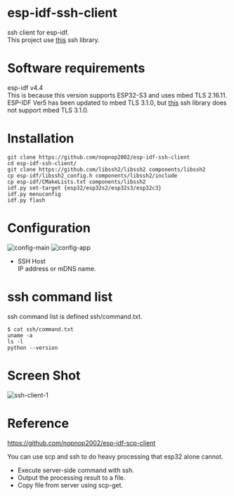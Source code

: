 # esp-idf-ssh-client
ssh client for esp-idf.   
This project use [this](https://github.com/libssh2/libssh2) ssh library.   

# Software requirements
esp-idf v4.4   
This is because this version supports ESP32-S3 and uses mbed TLS 2.16.11.   
ESP-IDF Ver5 has been updated to mbed TLS 3.1.0, but [this](https://github.com/libssh2/libssh2) ssh library does not support mbed TLS 3.1.0.   


# Installation

```
git clone https://github.com/nopnop2002/esp-idf-ssh-client
cd esp-idf-ssh-client/
git clone https://github.com/libssh2/libssh2 components/libssh2
cp esp-idf/libssh2_config.h components/libssh2/include
cp esp-idf/CMakeLists.txt components/libssh2
idf.py set-target {esp32/esp32s2/esp32s3/esp32c3}
idf.py menuconfig
idf.py flash
```

# Configuration   

![config-main](https://user-images.githubusercontent.com/6020549/120054821-3d755500-c06d-11eb-950c-d357d0a9fdef.jpg)
![config-app](https://user-images.githubusercontent.com/6020549/166416531-7fa74d94-86fc-4cac-a568-74de07d7a051.jpg)

- SSH Host   
IP address or mDNS name.   

# ssh command list   
ssh command list is defined ssh/command.txt.
```
$ cat ssh/command.txt
uname -a
ls -l
python --version
```


# Screen Shot
![ssh-client-1](https://user-images.githubusercontent.com/6020549/120056024-b1ffc200-c074-11eb-8507-1bb566b0cc7c.jpg)

# Reference
https://github.com/nopnop2002/esp-idf-scp-client

You can use scp and ssh to do heavy processing that esp32 alone cannot.  
- Execute server-side command with ssh.   
- Output the processing result to a file.   
- Copy file from server using scp-get.   


